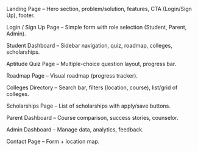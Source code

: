Landing Page – Hero section, problem/solution, features, CTA (Login/Sign Up), footer.

Login / Sign Up Page – Simple form with role selection (Student, Parent, Admin).

Student Dashboard – Sidebar navigation, quiz, roadmap, colleges, scholarships.

Aptitude Quiz Page – Multiple-choice question layout, progress bar.

Roadmap Page – Visual roadmap (progress tracker).

Colleges Directory – Search bar, filters (location, course), list/grid of colleges.

Scholarships Page – List of scholarships with apply/save buttons.

Parent Dashboard – Course comparison, success stories, counselor.

Admin Dashboard – Manage data, analytics, feedback.

Contact Page – Form + location map.